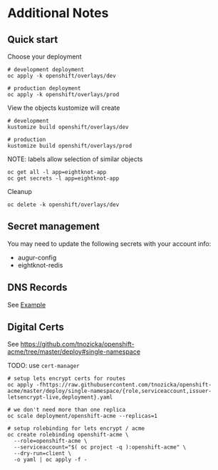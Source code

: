 # Additional Notes

## Quick start

Choose your deployment

```
# development deployment
oc apply -k openshift/overlays/dev
```

```
# production deployment
oc apply -k openshift/overlays/prod
```

View the objects kustomize will create

```
# development
kustomize build openshift/overlays/dev

# production
kustomize build openshift/overlays/prod
```

NOTE: labels allow selection of similar objects

```
oc get all -l app=eightknot-app
oc get secrets -l app=eightknot-app
```

Cleanup

```
oc delete -k openshift/overlays/dev
```

## Secret management

You may need to update the following secrets with your account info:

- augur-config
- eightknot-redis

## DNS Records

See [Example](https://gitlab.com/osci/community-cage-infra-dns/-/merge_requests/49/diffs)

## Digital Certs

See https://github.com/tnozicka/openshift-acme/tree/master/deploy#single-namespace

TODO: use `cert-manager`

```
# setup lets encrypt certs for routes
oc apply -fhttps://raw.githubusercontent.com/tnozicka/openshift-acme/master/deploy/single-namespace/{role,serviceaccount,issuer-letsencrypt-live,deployment}.yaml

# we don't need more than one replica
oc scale deployment/openshift-acme --replicas=1

# setup rolebinding for lets encrypt / acme
oc create rolebinding openshift-acme \
  --role=openshift-acme \
  --serviceaccount="$( oc project -q ):openshift-acme" \
  --dry-run=client \
  -o yaml | oc apply -f -
```
